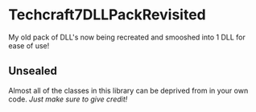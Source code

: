 # Techcraft7DLLPackRevisited

My old pack of DLL's now being recreated and smooshed into 1 DLL for ease of use!


## Unsealed

Almost all of the classes in this library can be deprived from in your own code.
*Just make sure to give credit!*
